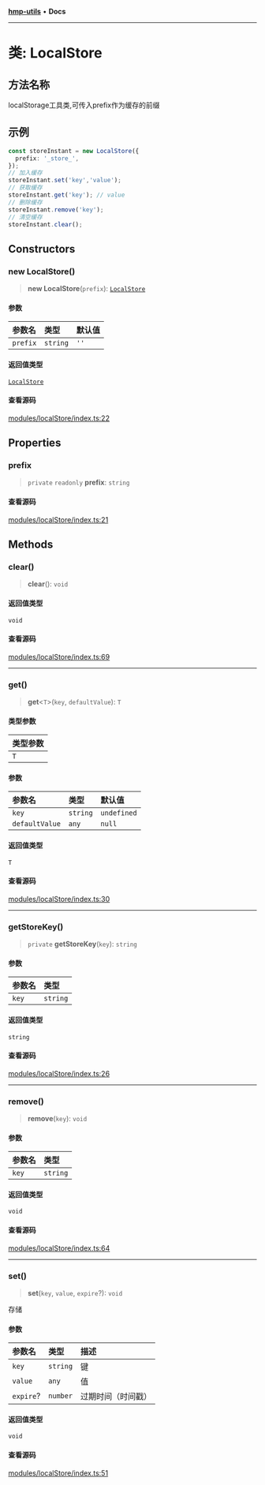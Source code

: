 [**hmp-utils**](../README.md) • **Docs**

***

# 类: LocalStore

## 方法名称

localStorage工具类,可传入prefix作为缓存的前缀

## 示例

```ts
const storeInstant = new LocalStore({
  prefix: '_store_',
});
// 加入缓存
storeInstant.set('key','value');
// 获取缓存
storeInstant.get('key'); // value
// 删除缓存
storeInstant.remove('key');
// 清空缓存
storeInstant.clear();
```

## Constructors

### new LocalStore()

> **new LocalStore**(`prefix`): [`LocalStore`](LocalStore.md)

#### 参数

| 参数名 | 类型 | 默认值 |
| :------ | :------ | :------ |
| `prefix` | `string` | `''` |

#### 返回值类型

[`LocalStore`](LocalStore.md)

#### 查看源码

[modules/localStore/index.ts:22](https://github.com/hmp1049127947/hmp-utils/blob/dee7627dd7f5e043cd0494e8f8fdc05ccdb65423/src/modules/localStore/index.ts#L22)

## Properties

### prefix

> `private` `readonly` **prefix**: `string`

#### 查看源码

[modules/localStore/index.ts:21](https://github.com/hmp1049127947/hmp-utils/blob/dee7627dd7f5e043cd0494e8f8fdc05ccdb65423/src/modules/localStore/index.ts#L21)

## Methods

### clear()

> **clear**(): `void`

#### 返回值类型

`void`

#### 查看源码

[modules/localStore/index.ts:69](https://github.com/hmp1049127947/hmp-utils/blob/dee7627dd7f5e043cd0494e8f8fdc05ccdb65423/src/modules/localStore/index.ts#L69)

***

### get()

> **get**\<`T`\>(`key`, `defaultValue`): `T`

#### 类型参数

| 类型参数 |
| :------ |
| `T` |

#### 参数

| 参数名 | 类型 | 默认值 |
| :------ | :------ | :------ |
| `key` | `string` | `undefined` |
| `defaultValue` | `any` | `null` |

#### 返回值类型

`T`

#### 查看源码

[modules/localStore/index.ts:30](https://github.com/hmp1049127947/hmp-utils/blob/dee7627dd7f5e043cd0494e8f8fdc05ccdb65423/src/modules/localStore/index.ts#L30)

***

### getStoreKey()

> `private` **getStoreKey**(`key`): `string`

#### 参数

| 参数名 | 类型 |
| :------ | :------ |
| `key` | `string` |

#### 返回值类型

`string`

#### 查看源码

[modules/localStore/index.ts:26](https://github.com/hmp1049127947/hmp-utils/blob/dee7627dd7f5e043cd0494e8f8fdc05ccdb65423/src/modules/localStore/index.ts#L26)

***

### remove()

> **remove**(`key`): `void`

#### 参数

| 参数名 | 类型 |
| :------ | :------ |
| `key` | `string` |

#### 返回值类型

`void`

#### 查看源码

[modules/localStore/index.ts:64](https://github.com/hmp1049127947/hmp-utils/blob/dee7627dd7f5e043cd0494e8f8fdc05ccdb65423/src/modules/localStore/index.ts#L64)

***

### set()

> **set**(`key`, `value`, `expire`?): `void`

存储

#### 参数

| 参数名 | 类型 | 描述 |
| :------ | :------ | :------ |
| `key` | `string` | 键 |
| `value` | `any` | 值 |
| `expire`? | `number` | 过期时间（时间戳） |

#### 返回值类型

`void`

#### 查看源码

[modules/localStore/index.ts:51](https://github.com/hmp1049127947/hmp-utils/blob/dee7627dd7f5e043cd0494e8f8fdc05ccdb65423/src/modules/localStore/index.ts#L51)
